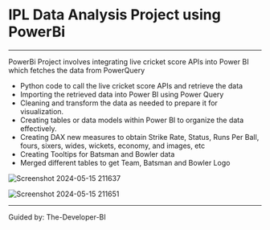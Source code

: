 # IPL Data Analysis Project using PowerBi
-------------------------------------------------------------

PowerBi Project involves integrating live cricket score APIs into Power BI which fetches the data from PowerQuery 

- Python code to call the live cricket score APIs and retrieve the data
- Importing the retrieved data into Power BI using Power Query
- Cleaning and transform the data as needed to prepare it for visualization.
- Creating tables or data models within Power BI to organize the data effectively.
- Creating DAX new measures to obtain Strike Rate, Status, Runs Per Ball, fours, sixers, wides, wickets, economy, and images, etc
- Creating Tooltips for Batsman and Bowler data
- Merged different tables to get Team, Batsman and Bowler Logo

 

![Screenshot 2024-05-15 211637](https://github.com/bhavanachitragar/Ipl-data-analysis-with-powerbi/assets/91766461/7f7fb6e1-17cf-40f5-9489-46ada62b5291)

 ![Screenshot 2024-05-15 211651](https://github.com/bhavanachitragar/Ipl-data-analysis-with-powerbi/assets/91766461/756f7fce-ba4d-4e79-adc8-89b55effe665)


----------------------------------------------------------------

Guided by: The-Developer-BI
